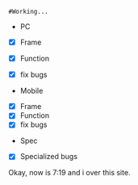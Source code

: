 
	#Working...

- PC
- [x] Frame
- [x] Function
- [x] fix bugs


- Mobile
- [x] Frame
- [x] Function
- [x] fix bugs

- Spec
- [x] Specialized bugs

Okay, now is 7:19 and i over this site.